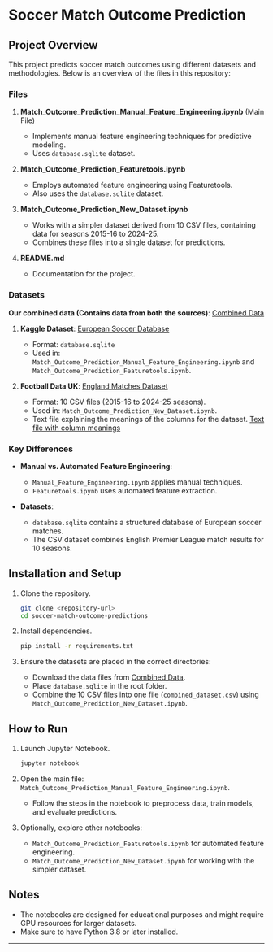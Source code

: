 # Soccer Match Outcome Prediction

## Project Overview

This project predicts soccer match outcomes using different datasets and methodologies. Below is an overview of the files in this repository:

### Files

1. **Match_Outcome_Prediction_Manual_Feature_Engineering.ipynb** (Main File)

   - Implements manual feature engineering techniques for predictive modeling.
   - Uses `database.sqlite` dataset.

2. **Match_Outcome_Prediction_Featuretools.ipynb**

   - Employs automated feature engineering using Featuretools.
   - Also uses the `database.sqlite` dataset.

3. **Match_Outcome_Prediction_New_Dataset.ipynb**

   - Works with a simpler dataset derived from 10 CSV files, containing data for seasons 2015-16 to 2024-25.
   - Combines these files into a single dataset for predictions.

4. **README.md**
   - Documentation for the project.

### Datasets

**Our combined data (Contains data from both the sources)**: [Combined Data](https://drive.google.com/drive/folders/1n7oImdv3yXb7axOAgijHk7BZko4nHHJh?usp=sharing)

1. **Kaggle Dataset**: [European Soccer Database](https://www.kaggle.com/datasets/hugomathien/soccer/data)

   - Format: `database.sqlite`
   - Used in: `Match_Outcome_Prediction_Manual_Feature_Engineering.ipynb` and `Match_Outcome_Prediction_Featuretools.ipynb`.

2. **Football Data UK**: [England Matches Dataset](https://www.football-data.co.uk/englandm.php)
   - Format: 10 CSV files (2015-16 to 2024-25 seasons).
   - Used in: `Match_Outcome_Prediction_New_Dataset.ipynb`.
   - Text file explaining the meanings of the columns for the dataset. [Text file with column meanings](https://www.football-data.co.uk/notes.txt)

### Key Differences

- **Manual vs. Automated Feature Engineering**:

  - `Manual_Feature_Engineering.ipynb` applies manual techniques.
  - `Featuretools.ipynb` uses automated feature extraction.

- **Datasets**:
  - `database.sqlite` contains a structured database of European soccer matches.
  - The CSV dataset combines English Premier League match results for 10 seasons.

## Installation and Setup

1. Clone the repository.

   ```bash
   git clone <repository-url>
   cd soccer-match-outcome-predictions
   ```

2. Install dependencies.

   ```bash
   pip install -r requirements.txt
   ```

3. Ensure the datasets are placed in the correct directories:
   - Download the data files from [Combined Data](https://drive.google.com/drive/folders/1n7oImdv3yXb7axOAgijHk7BZko4nHHJh?usp=sharing).
   - Place `database.sqlite` in the root folder.
   - Combine the 10 CSV files into one file (`combined_dataset.csv`) using `Match_Outcome_Prediction_New_Dataset.ipynb`.

## How to Run

1. Launch Jupyter Notebook.

   ```bash
   jupyter notebook
   ```

2. Open the main file: `Match_Outcome_Prediction_Manual_Feature_Engineering.ipynb`.

   - Follow the steps in the notebook to preprocess data, train models, and evaluate predictions.

3. Optionally, explore other notebooks:
   - `Match_Outcome_Prediction_Featuretools.ipynb` for automated feature engineering.
   - `Match_Outcome_Prediction_New_Dataset.ipynb` for working with the simpler dataset.

## Notes

- The notebooks are designed for educational purposes and might require GPU resources for larger datasets.
- Make sure to have Python 3.8 or later installed.

---
